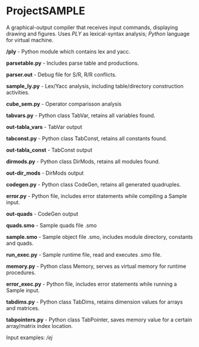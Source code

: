 ProjectSAMPLE
=============

A graphical-output compiler that receives input commands, displaying drawing and figures. Uses *PLY* as lexical-syntax analysis; *Python* language for virtual machine.

**/ply** - Python module which contains lex and yacc.

**parsetable.py** - Includes parse table and productions.

**parser.out** - Debug file for S/R, R/R conflicts.

**sample_ly.py** - Lex/Yacc analysis, including table/directory construction activities.

**cube_sem.py** - Operator comparisson analysis

**tabvars.py** - Python class TabVar, retains all variables found.

**out-tabla_vars** - TabVar output

**tabconst.py** - Python class TabConst, retains all constants found.

**out-tabla_const** - TabConst output

**dirmods.py** - Python class DirMods, retains all modules found.

**out-dir_mods** - DirMods output

**codegen.py** - Python class CodeGen, retains all generated quadruples.

**error.py** - Python file, includes error statements while compiling a Sample input.

**out-quads** - CodeGen output

**quads.smo** - Sample quads file .smo

**sample.smo** - Sample object file .smo, includes module directory, constants and quads.

**run_exec.py** - Sample runtime file, read and executes .smo file.

**memory.py** - Python class Memory, serves as virtual memory for runtime procedures.

**error_exec.py** - Python file, includes error statements while running a Sample input.

**tabdims.py** - Python class TabDims, retains dimension values for arrays and matrices.

**tabpointers.py** - Python class TabPointer, saves memory value for a certain array/matrix index location.

Input examples: */ej*
